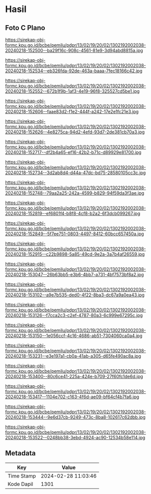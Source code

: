 # Hasil

## Foto C Plano

https://sirekap-obj-formc.kpu.go.id/bcbe/pemilu/pdpr/13/02/19/20/02/1302192002038-20240218-152500--ba29f16c-908c-4561-81e9-3d94abd8815a.jpg

https://sirekap-obj-formc.kpu.go.id/bcbe/pemilu/pdpr/13/02/19/20/02/1302192002038-20240218-152534--eb326fda-92de-463a-baaa-7fec18166c42.jpg

https://sirekap-obj-formc.kpu.go.id/bcbe/pemilu/pdpr/13/02/19/20/02/1302192002038-20240218-152552--672b1f9b-1af3-4e19-96f8-325527cd5be1.jpg

https://sirekap-obj-formc.kpu.go.id/bcbe/pemilu/pdpr/13/02/19/20/02/1302192002038-20240218-152606--faae83d2-f1e2-444f-a242-17e2e1fc21e3.jpg

https://sirekap-obj-formc.kpu.go.id/bcbe/pemilu/pdpr/13/02/19/20/02/1302192002038-20240218-152626--4e8275ca-94d2-4efd-93d7-2de381cb70a3.jpg

https://sirekap-obj-formc.kpu.go.id/bcbe/pemilu/pdpr/13/02/19/20/02/1302192002038-20240218-152717--df2b4a65-ef16-42b2-b71c-d89929e81700.jpg

https://sirekap-obj-formc.kpu.go.id/bcbe/pemilu/pdpr/13/02/19/20/02/1302192002038-20240218-152734--3d2ab8d4-d44a-47dc-bd75-28580105cc3c.jpg

https://sirekap-obj-formc.kpu.go.id/bcbe/pemilu/pdpr/13/02/19/20/02/1302192002038-20240218-152748--79aa2a25-242a-4599-b829-94f59da3f3ae.jpg

https://sirekap-obj-formc.kpu.go.id/bcbe/pemilu/pdpr/13/02/19/20/02/1302192002038-20240218-152819--ef6801f4-b8f8-4cf8-b2a2-6f3dcb099267.jpg

https://sirekap-obj-formc.kpu.go.id/bcbe/pemilu/pdpr/13/02/19/20/02/1302192002038-20240218-152849--5f7ee751-0803-4497-8412-60bcc657450a.jpg

https://sirekap-obj-formc.kpu.go.id/bcbe/pemilu/pdpr/13/02/19/20/02/1302192002038-20240218-152915--c22b9898-5a85-49cd-9e2a-3a7b4af26559.jpg

https://sirekap-obj-formc.kpu.go.id/bcbe/pemilu/pdpr/13/02/19/20/02/1302192002038-20240218-153047--26b63bb5-e3b6-4bb7-a731-4bf7573bf8a2.jpg

https://sirekap-obj-formc.kpu.go.id/bcbe/pemilu/pdpr/13/02/19/20/02/1302192002038-20240218-153102--a9e7b535-ded0-4f22-8ba3-dc67a9a0ea43.jpg

https://sirekap-obj-formc.kpu.go.id/bcbe/pemilu/pdpr/13/02/19/20/02/1302192002038-20240218-153126--f7cca2c3-c2ef-4787-80a3-6c999e67295c.jpg

https://sirekap-obj-formc.kpu.go.id/bcbe/pemilu/pdpr/13/02/19/20/02/1302192002038-20240218-153150--1e056ccf-4c16-4686-ab51-7304060ca0a4.jpg

https://sirekap-obj-formc.kpu.go.id/bcbe/pemilu/pdpr/13/02/19/20/02/1302192002038-20240218-153231--e3e197a1-cb0a-41ab-a305-d65fe490ac8a.jpg

https://sirekap-obj-formc.kpu.go.id/bcbe/pemilu/pdpr/13/02/19/20/02/1302192002038-20240218-153400--80c6ce41-225a-424e-b709-27f60fc1de6d.jpg

https://sirekap-obj-formc.kpu.go.id/bcbe/pemilu/pdpr/13/02/19/20/02/1302192002038-20240218-153417--1104e702-c163-4f6d-ae09-bf64cf4b7fa6.jpg

https://sirekap-obj-formc.kpu.go.id/bcbe/pemilu/pdpr/13/02/19/20/02/1302192002038-20240218-153444--9e6d37cb-9249-473c-8ba8-102617c62dbb.jpg

https://sirekap-obj-formc.kpu.go.id/bcbe/pemilu/pdpr/13/02/19/20/02/1302192002038-20240218-153522--0248bb38-3ebd-4924-ac90-12534b58e114.jpg


## Metadata

| Key        | Value               |
| ---------- | ------------------- |
| Time Stamp | 2024-02-28 11:03:46 |
| Kode Dapil | 1301                |



